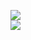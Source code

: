 [![](https://img.shields.io/badge/Made%20With-Github%20Spray-lightgrey.svg?style=for-the-badge&logo=github)](https://github.com/Annihil/github-spray#7833)  
[![](https://i.imgur.com/2DrTn0Z.gif)](https://github.com/Annihil/github-spray)
